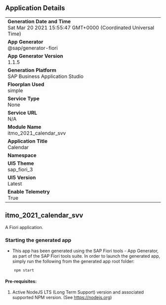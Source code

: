 ## Application Details
|               |
| ------------- |
|**Generation Date and Time**<br>Sat Mar 20 2021 15:55:47 GMT+0000 (Coordinated Universal Time)|
|**App Generator**<br>@sap/generator-fiori|
|**App Generator Version**<br>1.1.5|
|**Generation Platform**<br>SAP Business Application Studio|
|**Floorplan Used**<br>simple|
|**Service Type**<br>None|
|**Service URL**<br>N/A
|**Module Name**<br>itmo_2021_calendar_svv|
|**Application Title**<br>Calendar|
|**Namespace**<br>|
|**UI5 Theme**<br>sap_fiori_3|
|**UI5 Version**<br>Latest|
|**Enable Telemetry**<br>True|

## itmo_2021_calendar_svv

A Fiori application.

### Starting the generated app

-   This app has been generated using the SAP Fiori tools - App Generator, as part of the SAP Fiori tools suite.  In order to launch the generated app, simply run the following from the generated app root folder:

```
    npm start
```


#### Pre-requisites:

1. Active NodeJS LTS (Long Term Support) version and associated supported NPM version.  (See https://nodejs.org)


